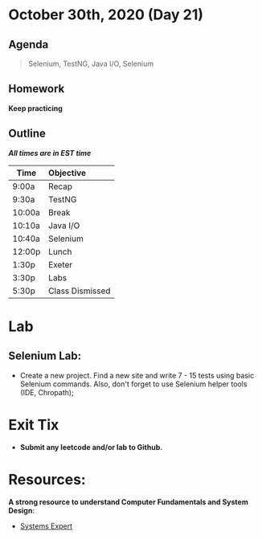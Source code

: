 # October 30th, 2020 (Day 21)

## Agenda
> Selenium, TestNG, Java I/O, Selenium

## Homework 
**Keep practicing**

## Outline
_**All times are in EST time**_

| Time   | Objective                        |
| -------|:---------------------------------|
| 9:00a  | Recap                            |  
| 9:30a  | TestNG                           |    
| 10:00a | Break                            |
| 10:10a | Java I/O                         |
| 10:40a | Selenium                         |
| 12:00p | Lunch                            |
| 1:30p  | Exeter                           | 
| 3:30p  | Labs                             |
| 5:30p  | Class Dismissed                  |

# Lab

   ## Selenium Lab:
  
  - Create a new project. Find a new site and write 7 - 15 tests using basic Selenium commands. Also, don't forget to use Selenium helper tools (IDE, Chropath);
  
# Exit Tix 
  - **Submit any leetcode and/or lab to Github.**

# Resources:
**A strong resource to understand Computer Fundamentals and System Design**:
- [Systems Expert](https://www.algoexpert.io/systems/product)